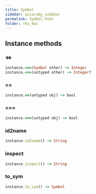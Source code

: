 ```yaml
---
title: Symbol
sidebar: picoruby_sidebar
permalink: Symbol.html
folder: rbs_doc
---
```

## Instance methods
### <=>

```ruby
instance.<=>(Symbol other) -> Integer
instance.<=>(untyped other) -> Integer?
```
### ==

```ruby
instance.==(untyped obj) -> bool
```
### ===

```ruby
instance.===(untyped obj) -> bool
```
### id2name

```ruby
instance.id2name() -> String
```
### inspect

```ruby
instance.inspect() -> String
```
### to_sym

```ruby
instance.to_sym() -> Symbol
```
